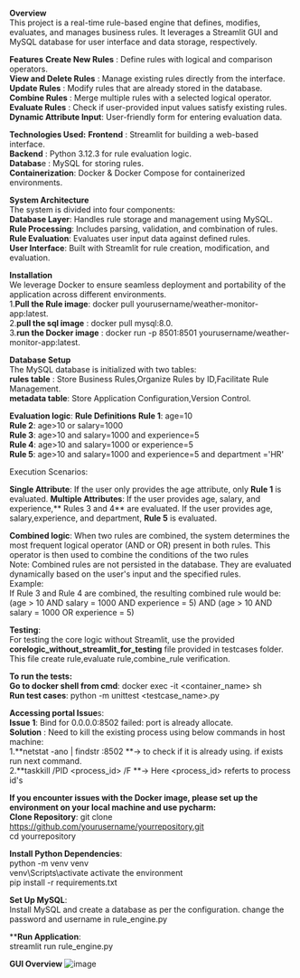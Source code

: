 **Overview**  
This project is a real-time rule-based engine that defines, modifies, evaluates, and manages business rules. It leverages a Streamlit GUI and MySQL database for user interface and data storage, respectively.  

**Features**
**Create New Rules**       : Define rules with logical and comparison operators.  
**View and Delete Rules**  : Manage existing rules directly from the interface.  
**Update Rules**           : Modify rules that are already stored in the database.  
**Combine Rules**          : Merge multiple rules with a selected logical operator.  
**Evaluate Rules**         : Check if user-provided input values satisfy existing rules.  
**Dynamic Attribute Input**: User-friendly form for entering evaluation data.  

**Technologies Used:**
**Frontend**        : Streamlit for building a web-based interface.  
**Backend**         : Python 3.12.3 for rule evaluation logic.  
**Databas**e        : MySQL for storing rules.  
**Containerization**: Docker & Docker Compose for containerized environments.

**System Architecture**  
The system is divided into four components:  
**Database Layer**: Handles rule storage and management using MySQL.    
**Rule Processing**: Includes parsing, validation, and combination of rules.    
**Rule Evaluation**: Evaluates user input data against defined rules.    
**User Interface**: Built with Streamlit for rule creation, modification, and evaluation.  

**Installation**    
We leverage Docker to ensure seamless deployment and portability of the application across different environments.  
1.**Pull the Rule image**: docker pull yourusername/weather-monitor-app:latest.   
2.**pull the sql image** : docker pull mysql:8.0.  
3.**run the Docker image** : docker run -p 8501:8501 yourusername/weather-monitor-app:latest.  

**Database Setup**  
The MySQL database is initialized with two tables:    
**rules table**   : Store Business Rules,Organize Rules by ID,Facilitate Rule Management.  
**metadata table**: Store Application Configuration,Version Control.  

**Evaluation logic**: 
 **Rule Definitions**
 **Rule 1**: age=10   
 **Rule 2**: age>10 or salary=1000    
 **Rule 3**: age>10 and salary=1000 and experience=5    
 **Rule 4**: age>10 and salary=1000 or experience=5     
 **Rule 5**: age>10 and salary=1000 and experience=5 and department ='HR'  

Execution Scenarios:

**Single Attribute**: If the user only provides the age attribute, only **Rule 1** is evaluated. 
**Multiple Attributes**:
If the user provides age, salary, and experience,** Rules 3 and 4** are evaluated. 
If the user provides age, salary,experience, and department, **Rule 5** is evaluated. 

**Combined logic**:
 When two rules are combined, the system determines the most frequent logical operator (AND or OR) present in both rules. This operator is then used to combine the conditions of the two rules   
 Note: Combined rules are not persisted in the database. They are evaluated dynamically based on the user's input and the specified rules.   
 Example:  
 If Rule 3 and Rule 4 are combined, the resulting combined rule would be:  
 (age > 10 AND salary = 1000 AND experience = 5) AND (age > 10 AND salary = 1000 OR experience = 5)  
   
**Testing**:  
 For testing the core logic without Streamlit, use the provided **corelogic_without_streamlit_for_testing** file provided in testcases folder. This file create rule,evaluate rule,combine_rule verification.       

 **To run the tests:**   
 **Go to docker shell from cmd**: docker exec -it <container_name> sh    
 **Run test cases**: python -m unittest <testcase_name>.py    

**Accessing portal Issue**s:  
**Issue 1**: Bind for 0.0.0.0:8502 failed: port is already allocate.  
**Solution** : Need to kill the existing process using below commands in host machine:    
              1.**netstat -ano | findstr :8502 **-> to check if it is already using. if exists run next command.    
              2.**taskkill /PID <process_id> /F **-> Here <process_id> referts to process id's    
              
**If you encounter issues with the Docker image, please set up the environment on your local machine and use pycharm:**  
**Clone Repository**: git clone https://github.com/yourusername/yourrepository.git  
                      cd yourrepository  

**Install Python Dependencies**:   
python -m venv venv  
venv\Scripts\activate activate the environment   
pip install -r requirements.txt  

**Set Up MySQL**:   
Install MySQL and create a database as per the configuration. change the password and username in rule_engine.py  

****Run Application**:  
streamlit run rule_engine.py  

**GUI Overview** 
![image](https://github.com/user-attachments/assets/aae1894a-492c-4e64-b199-9f9e526703a4)



